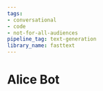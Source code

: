 ```yaml
---
tags:
- conversational
- code
- not-for-all-audiences
pipeline_tag: text-generation
library_name: fasttext
---
```


# Alice Bot